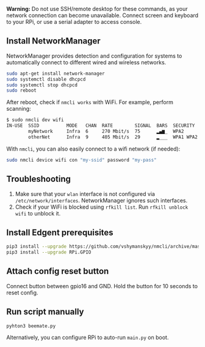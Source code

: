 
**Warning:** Do not use SSH/remote desktop for these commands, as your network connection can become unavailable.
Connect screen and keyboard to your RPi, or use a serial adapter to access console.


## Install NetworkManager

NetworkManager provides detection and configuration for systems to automatically connect to different wired and wireless networks.

```sh
sudo apt-get install network-manager
sudo systemctl disable dhcpcd
sudo systemctl stop dhcpcd
sudo reboot
```

After reboot, check if `nmcli works` with WiFi. For example, perform scanning:
```sh
$ sudo nmcli dev wifi
IN-USE  SSID          MODE   CHAN  RATE        SIGNAL  BARS  SECURITY
        myNetwork     Infra  6     270 Mbit/s  75      ▂▄▆_  WPA2
        otherNet      Infra  9     405 Mbit/s  29      ▂___  WPA1 WPA2
```

With `nmcli`, you can also easily connect to a wifi network (if needed):

```sh
sudo nmcli device wifi con "my-ssid" password "my-pass"
```

## Troubleshooting
1. Make sure that your `wlan` interface is not configured via `/etc/network/interfaces`. NetworkManager ignores such interfaces.
2. Check if your WiFi is blocked using `rfkill list`. Run `rfkill unblock wifi` to unblock it.


## Install Edgent prerequisites

```sh
pip3 install --upgrade https://github.com/vshymanskyy/nmcli/archive/master.zip
pip3 install --upgrade RPi.GPIO
```

## Attach config reset button

Connect button between gpio16 and GND.
Hold the button for 10 seconds to reset config.

## Run script manually

```
pyhton3 beemate.py
```

Alternatively, you can configure RPi to auto-run `main.py` on boot.
